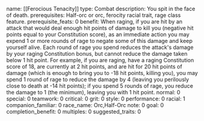name: [[Ferocious Tenacity]]
type: Combat
description: You spit in the face of death.
prerequisites: Half-orc or orc, ferocity racial trait, rage class feature.
prerequisite_feats: 0
benefit: When raging, if you are hit by an attack that would deal enough hit points of damage to kill you (negative hit points equal to your Constitution score), as an immediate action you may expend 1 or more rounds of rage to negate some of this damage and keep yourself alive. Each round of rage you spend reduces the attack's damage by your raging Constitution bonus, but cannot reduce the damage taken below 1 hit point. For example, if you are raging, have a raging Constitution score of 18, are currently at 2 hit points, and are hit for 20 hit points of damage (which is enough to bring you to -18 hit points, killing you), you may spend 1 round of rage to reduce the damage by 4 (leaving you perilously close to death at -14 hit points); if you spend 5 rounds of rage, you reduce the damage to 1 (the minimum), leaving you with 1 hit point.
normal: 0
special: 0
teamwork: 0
critical: 0
grit: 0
style: 0
performance: 0
racial: 1
companion_familiar: 0
race_name: Orc,Half-Orc
note: 0
goal: 0
completion_benefit: 0
multiples: 0
suggested_traits: 0

